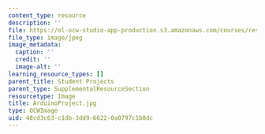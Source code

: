 ```yaml
---
content_type: resource
description: ''
file: https://ol-ocw-studio-app-production.s3.amazonaws.com/courses/res-3-002-collaborative-design-and-creative-expression-with-arduino-microcontrollers-january-iap-2017/48cd3c63c1db3dd966220a0797c1b8dc_ArduinoProject.jpg
file_type: image/jpeg
image_metadata:
  caption: ''
  credit: ''
  image-alt: ''
learning_resource_types: []
parent_title: Student Projects
parent_type: SupplementalResourceSection
resourcetype: Image
title: ArduinoProject.jpg
type: OCWImage
uid: 48cd3c63-c1db-3dd9-6622-0a0797c1b8dc
---
```

